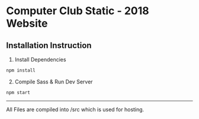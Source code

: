 # Computer Club Static - 2018 Website

## Installation Instruction
1. Install Dependencies
```bash
npm install 
```
2. Compile Sass & Run Dev Server
```bash
npm start
```
------------
All Files are compiled into /src which is used for hosting.